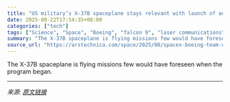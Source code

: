 ```yaml
---
title: "US military’s X-37B spaceplane stays relevant with launch of another mission"
date: 2025-08-22T17:54:35+08:00
categories: ["tech"]
tags: ["Science", "Space", "Boeing", "falcon 9", "laser communications", "launch", "military space", "quantum sensing", "spaceplane", "spacex", "US Space Force", "X-37b"]
summary: "The X-37B spaceplane is flying missions few would have foreseen when the program began."
source_url: "https://arstechnica.com/space/2025/08/spacex-boeing-team-up-for-another-flight-of-the-militarys-x-37b-spaceplane/"
---
```


The X-37B spaceplane is flying missions few would have foreseen when the program began.

---

*来源: [原文链接](https://arstechnica.com/space/2025/08/spacex-boeing-team-up-for-another-flight-of-the-militarys-x-37b-spaceplane/)*
